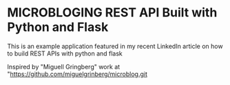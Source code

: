 # MICROBLOGING REST API Built with Python and Flask

This is an example application featured in my recent LinkedIn article on how to build 
REST APIs with python and flask 

Inspired by "Miguell Gringberg" work at "https://github.com/miguelgrinberg/microblog.git
